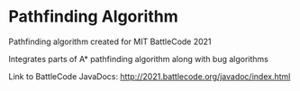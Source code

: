 # Pathfinding Algorithm
Pathfinding algorithm created for MIT BattleCode 2021

Integrates parts of A* pathfinding algorithm along with bug algorithms

Link to BattleCode JavaDocs:
http://2021.battlecode.org/javadoc/index.html
